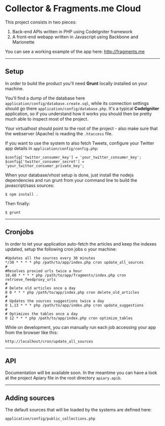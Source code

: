 # Collector & Fragments.me Cloud

This project consists in two pieces:

1. Back-end APIs written in PHP using CodeIgniter framework
2. A front-end webapp written in Javascript using Backbone and Marionette

You can see a working example of the app here: http://fragments.me

---

## Setup

In order to build the product you'll need **Grunt** locally installed on your machine.

You'll find a dump of the database here ``application/config/database.create.sql``, while its connection settings should go there ``application/config/database.php``. It's a typical **CodeIgniter** application, so if you understand how it works you should then be pretty much able to inspect most of the project.

Your virtualhost should point to the root of the project - also make sure that the webserver (Apache) is reading the ``.htaccess`` file.

If you want to use the system to also fetch Tweets, configure your Twitter app details in ``application/config/config.php``:

    $config['twitter_consumer_key'] = 'your_twitter_consumer_key';
    $config['twitter_consumer_secret'] = 'your_twitter_consumer_private_key';


When your database/vhost setup is done, just install the nodejs dependencies and run grunt from your command line to build the javascript/sass sources:

    $ npm install .

Then finally:

    $ grunt

---

## Cronjobs

In order to let your application auto-fetch the articles and keep the indexes updated, setup the following cron jobs o your machine:

    #Updates all the sources every 30 minutes
    */30 * * * * php /path/to/app/index.php cron update_all_sources
    #
    #Resolves proxied urls twice a hour
    10,40 * * * * php /path/to/app/fragments/index.php cron retrieve_feedproxy_urls
    #
    # Delete old articles once a day
    0 0 * * * php /path/to/app/index.php cron delete_old_articles
    #
    # Updates the sources suggestions twice a day
    0 1,13 * * * php /path/to/app/index.php cron update_suggestions
    #
    # Optimizes the tables once a day
    0 12 * * * php /path/to/app/index.php cron optimize_tables

While on development, you can manually run each job accessing your app from the browser like this:

    http://localhost/cron/update_all_sources

---

## API

Documentation will be available soon. In the meantime you can have a look at the project Apiary file in the root directory ``apiary.apib``.

---

## Adding sources

The default sources that will be loaded by the systems are defined here:

    application/config/public_collections.php
